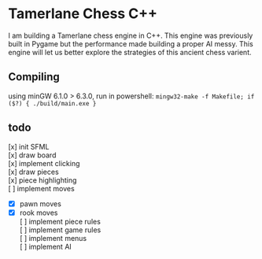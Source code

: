 # Tamerlane Chess C++

I am building a Tamerlane chess engine in C++. This engine was previously built in Pygame but the performance made building a proper AI messy. This engine will let us better explore the strategies of this ancient chess varient.

## Compiling

using minGW 6.1.0 > 6.3.0, run in powershell:
`mingw32-make -f Makefile; if ($?) { ./build/main.exe }`

## todo

[x] init SFML  
[x] draw board  
[x] implement clicking  
[x] draw pieces  
[x] piece highlighting  
[ ] implement moves

- [x] pawn moves
- [x] rook moves  
       [ ] implement piece rules  
       [ ] implement game rules  
       [ ] implement menus  
       [ ] implement AI
